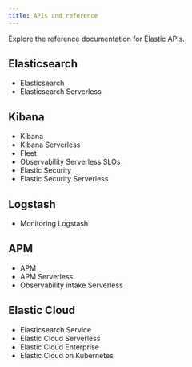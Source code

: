 ```yaml
---
title: APIs and reference
---
```


Explore the reference documentation for Elastic APIs.


## Elasticsearch

- Elasticsearch
- Elasticsearch Serverless

## Kibana

- Kibana
- Kibana Serverless
- Fleet
- Observability Serverless SLOs
- Elastic Security
- Elastic Security Serverless

## Logstash

- Monitoring Logstash

## APM

- APM
- APM Serverless
- Observability intake Serverless

## Elastic Cloud

- Elasticsearch Service
- Elastic Cloud Serverless
- Elastic Cloud Enterprise
- Elastic Cloud on Kubernetes